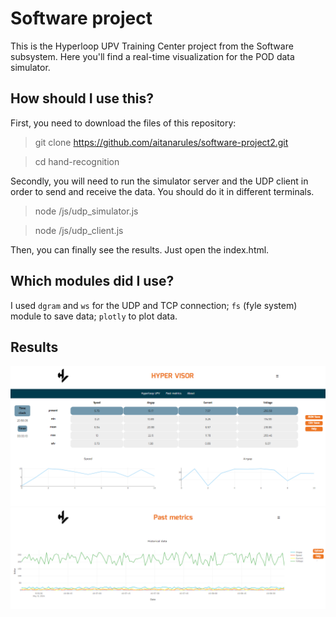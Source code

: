 # Software project

This is the Hyperloop UPV Training Center project from the Software subsystem. Here you'll find a real-time visualization for the POD data simulator.


## How should I use this?

First, you need to download the files of this repository:
> git clone https://github.com/aitanarules/software-project2.git

> cd hand-recognition

Secondly, you will need to run the simulator server and the UDP client in order to send and receive the data. You should do it in different terminals.
> node /js/udp_simulator.js

> node /js/udp_client.js

Then, you can finally see the results. Just open the index.html.


## Which modules did I use?

I used `dgram` and `ws` for the UDP and TCP connection; `fs` (fyle system) module to save data; `plotly` to plot data.


## Results

![alt text](/images/image.png)
![alt text](/images/image-1.png)
